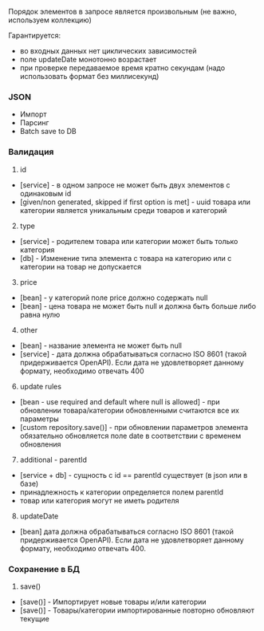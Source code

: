 Порядок элементов в запросе является произвольным (не важно, используем коллекцию)

Гарантируется:
- во входных данных нет циклических зависимостей
- поле updateDate монотонно возрастает
- при проверке передаваемое время кратно секундам (надо использовать формат без миллисекунд)


### JSON
- Импорт
- Парсинг
- Batch save to DB 

### Валидация
1. id
- [service] - в одном запросе не может быть двух элементов с одинаковым id
- [given/non generated, skipped if first option is met] - uuid товара или категории является уникальным среди товаров и категорий

2. type
- [service] - родителем товара или категории может быть только категория
- [db] - Изменение типа элемента с товара на категорию или с категории на товар не допускается

3. price
- [bean] - у категорий поле price должно содержать null
- [bean] - цена товара не может быть null и должна быть больше либо равна нулю

4. other
- [bean] - название элемента не может быть null
- [service] - дата должна обрабатываться согласно ISO 8601 (такой придерживается OpenAPI). Если дата не удовлетворяет данному формату, необходимо отвечать 400 

6. update rules
- [bean - use required and default where null is allowed] - при обновлении товара/категории обновленными считаются все их параметры
- [custom repository.save()] - при обновлении параметров элемента обязательно обновляется поле date в соответствии с временем обновления

7. additional - parentId
- [service + db] - сущность с id == parentId существует (в json или в базе) 
- принадлежность к категории определяется полем parentId
- товар или категория могут не иметь родителя

8. updateDate
- [bean] дата должна обрабатываться согласно ISO 8601 (такой придерживается OpenAPI). Если дата не удовлетворяет данному формату, необходимо отвечать 400.


### Сохранение в БД
1. save()
- [save()] - Импортирует новые товары и/или категории
- [save()] - Товары/категории импортированные повторно обновляют текущие